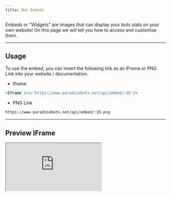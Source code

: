 ```yaml
---
title: Bot Embeds
---
```


Embeds or "Widgets" are images that can display your bots stats on your own website! On this page we will tell you how to access and customise them.

---

## Usage
To use the embed, you can insert the following link as an IFrame or PNG Link into your website / documentation.

* Iframe
```markdown
<Iframe src="https://www.paradisebots.net/api/embed/:ID"/>
```

* PNG Link
```markdown
https://www.paradisebots.net/api/embed/:ID.png
```

---

## Preview IFrame

<Iframe src="https://www.paradisebots.net/api/embed/650872568374493185"/>

---

## Preview PNG

https://www.paradisebots.net/api/embed/:ID.png

In these examples we used just a plain embed which defaults to .svg, We also used a .png & Iframe example

